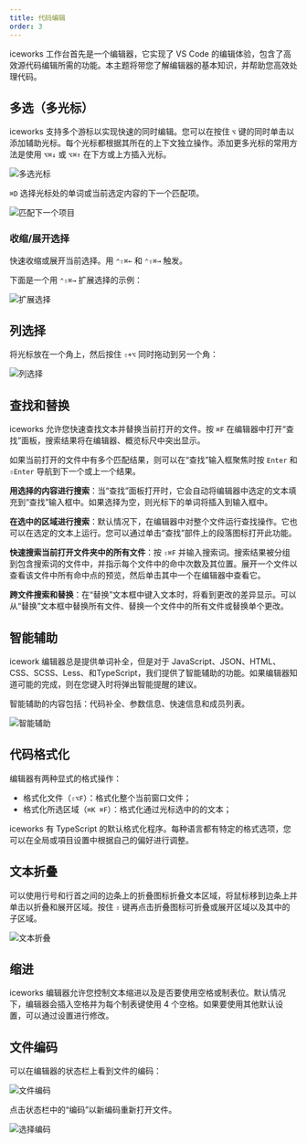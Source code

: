 ```yaml
---
title: 代码编辑
order: 3
---
```


iceworks 工作台首先是一个编辑器，它实现了 VS Code 的编辑体验，包含了高效源代码编辑所需的功能。本主题将带您了解编辑器的基本知识，并帮助您高效处理代码。

## 多选（多光标）

iceworks 支持多个游标以实现快速的同时编辑。您可以在按住 `⌥` 键的同时单击以添加辅助光标。每个光标都根据其所在的上下文独立操作。添加更多光标的常用方法是使用 `⌥⌘↓` 或 `⌥⌘↑` 在下方或上方插入光标。

![多选光标](https://img.alicdn.com/tfs/TB1rxNltfb2gK0jSZK9XXaEgFXa-447-182.gif)

`⌘D` 选择光标处的单词或当前选定内容的下一个匹配项。

![匹配下一个项目](https://img.alicdn.com/tfs/TB1zKlrta61gK0jSZFlXXXDKFXa-607-172.gif)

### 收缩/展开选择

快速收缩或展开当前选择。用 `⌃⇧⌘←` 和 `⌃⇧⌘→` 触发。

下面是一个用 `⌃⇧⌘→` 扩展选择的示例：

![扩展选择](https://img.alicdn.com/tfs/TB1dsNrthD1gK0jSZFKXXcJrVXa-515-230.gif)

## 列选择

将光标放在一个角上，然后按住 `⇧+⌥` 同时拖动到另一个角：

![列选择](https://img.alicdn.com/tfs/TB1oAtmteT2gK0jSZFvXXXnFXXa-601-266.gif)

## 查找和替换

iceworks 允许您快速查找文本并替换当前打开的文件。按 `⌘F` 在编辑器中打开“查找”面板，搜索结果将在编辑器、概览标尺中突出显示。

如果当前打开的文件中有多个匹配结果，则可以在“查找”输入框聚焦时按 `Enter` 和 `⇧Enter` 导航到下一个或上一个结果。

**用选择的内容进行搜索**：当“查找”面板打开时，它会自动将编辑器中选定的文本填充到“查找”输入框中。如果选择为空，则光标下的单词将插入到输入框中。

**在选中的区域进行搜索**：默认情况下，在编辑器中对整个文件运行查找操作。它也可以在选定的文本上运行。您可以通过单击“查找”部件上的段落图标打开此功能。

**快速搜索当前打开文件夹中的所有文件**：按 `⇧⌘F` 并输入搜索词。搜索结果被分组到包含搜索词的文件中，并指示每个文件中的命中次数及其位置。展开一个文件以查看该文件中所有命中点的预览，然后单击其中一个在编辑器中查看它。

**跨文件搜索和替换**：在“替换”文本框中键入文本时，将看到更改的差异显示。可以从“替换”文本框中替换所有文件、替换一个文件中的所有文件或替换单个更改。

## 智能辅助

icework 编辑器总是提供单词补全，但是对于 JavaScript、JSON、HTML、CSS、SCSS、Less、和TypeScript，我们提供了智能辅助的功能。如果编辑器知道可能的完成，则在您键入时将弹出智能提醒的建议。

智能辅助的内容包括：代码补全、参数信息、快速信息和成员列表。

![智能辅助](https://img.alicdn.com/tfs/TB1_aN4tlv0gK0jSZKbXXbK2FXa-777-305.gif)

## 代码格式化

编辑器有两种显式的格式操作：

- 格式化文件（`⇧⌥F`）：格式化整个当前窗口文件；
- 格式化所选区域（`⌘K ⌘F`）：格式化通过光标选中的的文本；

iceworks 有 TypeScript 的默认格式化程序。每种语言都有特定的格式选项，您可以在全局或項目设置中根据自己的偏好进行调整。

## 文本折叠

可以使用行号和行首之间的边条上的折叠图标折叠文本区域，将鼠标移到边条上并单击以折叠和展开区域。按住 `⇧` 键再点击折叠图标可折叠或展开区域以及其中的子区域。

![文本折叠](https://img.alicdn.com/tfs/TB1Pe8ttX67gK0jSZPfXXahhFXa-668-290.png)

## 缩进

iceworks 编辑器允许您控制文本缩进以及是否要使用空格或制表位。默认情况下，编辑器会插入空格并为每个制表键使用 4 个空格。如果要使用其他默认设置，可以通过设置进行修改。

## 文件编码

可以在编辑器的状态栏上看到文件的编码：

![文件编码](https://img.alicdn.com/tfs/TB1BEB9toY1gK0jSZFCXXcwqXXa-255-46.png)

点击状态栏中的“编码”以新编码重新打开文件。

![选择编码](https://img.alicdn.com/tfs/TB1Khx5toH1gK0jSZSyXXXtlpXa-489-330.png)
